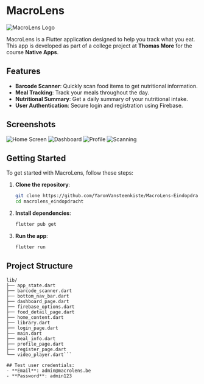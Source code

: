 # MacroLens

![MacroLens Logo](assets/icons/icon.png)

MacroLens is a Flutter application designed to help you track what you eat. This app is developed as part of a college project at **Thomas More** for the course **Native Apps**.

## Features

- **Barcode Scanner**: Quickly scan food items to get nutritional information.
- **Meal Tracking**: Track your meals throughout the day.
- **Nutritional Summary**: Get a daily summary of your nutritional intake.
- **User Authentication**: Secure login and registration using Firebase.

## Screenshots

![Home Screen](assets/showcase/home_screen.png)
![Dashboard](assets/showcase/dashboard.png)
![Profile](assets/showcase/profile.png)
![Scanning](assets/showcase/scanning.png)

## Getting Started

To get started with MacroLens, follow these steps:

1. **Clone the repository**:
    ```bash
    git clone https://github.com/YaronVansteenkiste/MacroLens-Eindopdracht.git
    cd macrolens_eindopdracht
    ```

2. **Install dependencies**:
    ```bash
    flutter pub get
    ```

3. **Run the app**:
    ```bash
    flutter run
    ```

## Project Structure

```plaintext
lib/
├── app_state.dart
├── barcode_scanner.dart
├── bottom_nav_bar.dart
├── dashboard_page.dart
├── firebase_options.dart
├── food_detail_page.dart
├── home_content.dart
├── library.dart
├── login_page.dart
├── main.dart
├── meal_info.dart
├── profile_page.dart
├── register_page.dart
└── video_player.dart```

## Test user credentials:
- **Email**: admin@macrolens.be
- **Password**: admin123